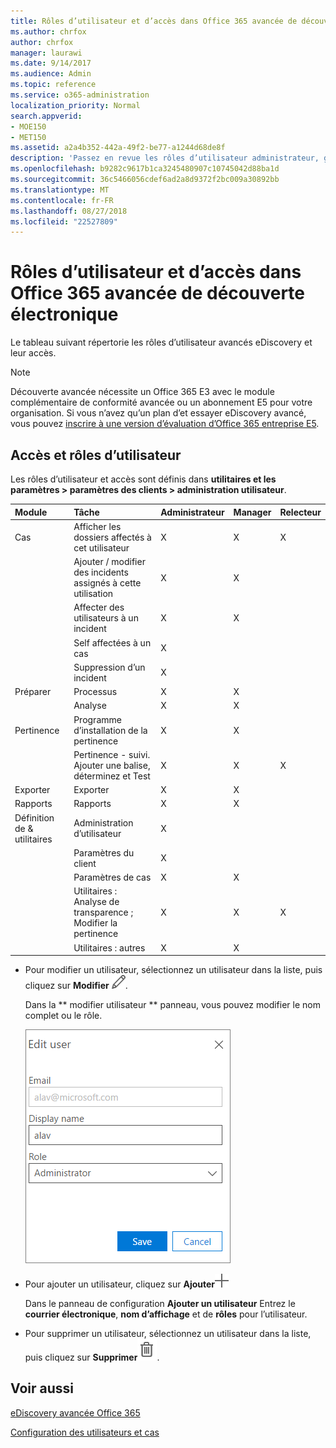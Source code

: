 ```yaml
---
title: Rôles d’utilisateur et d’accès dans Office 365 avancée de découverte électronique
ms.author: chrfox
author: chrfox
manager: laurawi
ms.date: 9/14/2017
ms.audience: Admin
ms.topic: reference
ms.service: o365-administration
localization_priority: Normal
search.appverid:
- MOE150
- MET150
ms.assetid: a2a4b352-442a-49f2-be77-a1244d68de8f
description: 'Passez en revue les rôles d’utilisateur administrateur, gestionnaire, réviseur et leur accès à des modules et des tâches dans Office 365 avancée de découverte électronique. '
ms.openlocfilehash: b9282c9617b1ca3245480907c10745042d88ba1d
ms.sourcegitcommit: 36c5466056cdef6ad2a8d9372f2bc009a30892bb
ms.translationtype: MT
ms.contentlocale: fr-FR
ms.lasthandoff: 08/27/2018
ms.locfileid: "22527809"
---
```

# <a name="user-roles-and-access-in-office-365-advanced-ediscovery"></a>Rôles d’utilisateur et d’accès dans Office 365 avancée de découverte électronique

Le tableau suivant répertorie les rôles d’utilisateur avancés eDiscovery et leur accès.
  
> [!NOTE]
> Découverte avancée nécessite un Office 365 E3 avec le module complémentaire de conformité avancée ou un abonnement E5 pour votre organisation. Si vous n’avez qu’un plan d’et essayer eDiscovery avancé, vous pouvez [inscrire à une version d’évaluation d’Office 365 entreprise E5](https://go.microsoft.com/fwlink/p/?LinkID=698279). 
  
## <a name="user-roles-and-access"></a>Accès et rôles d’utilisateur

Les rôles d’utilisateur et accès sont définis dans **utilitaires et les paramètres \> paramètres des clients \> administration utilisateur**.
  
|**Module**|**Tâche**|**Administrateur**|**Manager**|**Relecteur**|
|:-----|:-----|:-----|:-----|:-----|
|Cas  <br/> | Afficher les dossiers affectés à cet utilisateur  <br/> |X  <br/> |X  <br/> |X  <br/> |
|| Ajouter / modifier des incidents assignés à cette utilisation  <br/> |X  <br/> |X  <br/> ||
|| Affecter des utilisateurs à un incident  <br/> |X  <br/> |X  <br/> ||
|| Self affectées à un cas  <br/> |X  <br/> |||
||Suppression d’un incident  <br/> |X  <br/> |||
|Préparer  <br/> |Processus  <br/> |X  <br/> |X  <br/> ||
||Analyse  <br/> |X  <br/> |X  <br/> ||
|Pertinence  <br/> |Programme d’installation de la pertinence  <br/> |X  <br/> |X  <br/> ||
||Pertinence - suivi. Ajouter une balise, déterminez et Test  <br/> |X  <br/> |X  <br/> |X  <br/> |
|Exporter  <br/> |Exporter  <br/> |X  <br/> |X  <br/> ||
|Rapports  <br/> |Rapports  <br/> |X  <br/> |X  <br/> ||
|Définition de &amp; utilitaires  <br/> |Administration d’utilisateur  <br/> |X  <br/> |||
||Paramètres du client  <br/> |X  <br/> |||
||Paramètres de cas  <br/> |X  <br/> |X  <br/> ||
||Utilitaires : Analyse de transparence ; Modifier la pertinence  <br/> |X  <br/> |X  <br/> |X  <br/> |
||Utilitaires : autres  <br/> |X  <br/> |X  <br/> ||
   
- Pour modifier un utilisateur, sélectionnez un utilisateur dans la liste, puis cliquez sur **Modifier** ![icône Modifier](media/3d613660-7602-4df2-bdb9-14e9ca2f9cf2.png).
    
    Dans la ** modifier utilisateur ** panneau, vous pouvez modifier le nom complet ou le rôle. 
    
    ![Capture de Screnn du Panneau de modification des utilisateurs dans l’administration des utilisateurs](media/a939f86b-9c88-4543-a560-6d33a9af90f9.png)
  
- Pour ajouter un utilisateur, cliquez sur **Ajouter**![icône Ajouter](media/c2dd8b3a-5a22-412c-a7fa-143f5b2b5612.png)
  
    Dans le panneau de configuration **Ajouter un utilisateur** Entrez le **courrier électronique**, **nom d’affichage** et de **rôles** pour l’utilisateur. 
    
- Pour supprimer un utilisateur, sélectionnez un utilisateur dans la liste, puis cliquez sur **Supprimer**![icône de suppression](media/87565fbb-5147-4f22-9ed7-1c18ce664392.png).
    
## <a name="see-also"></a>Voir aussi

[eDiscovery avancée Office 365](office-365-advanced-ediscovery.md)
  
[Configuration des utilisateurs et cas](set-up-users-and-cases-in-advanced-ediscovery.md)

